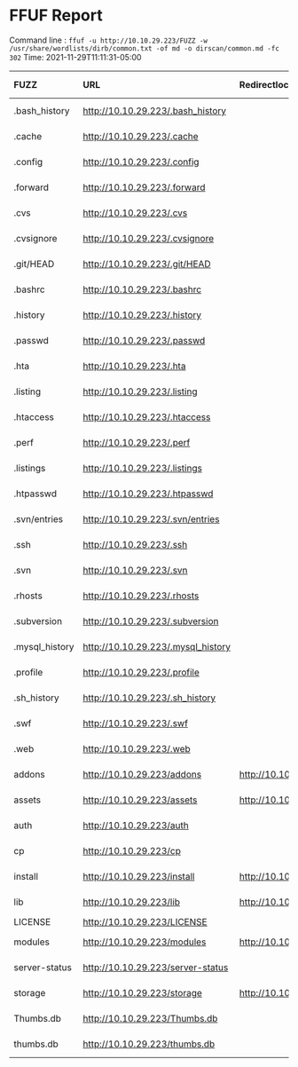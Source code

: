 # FFUF Report

  Command line : `ffuf -u http://10.10.29.223/FUZZ -w /usr/share/wordlists/dirb/common.txt -of md -o dirscan/common.md -fc 302`
  Time: 2021-11-29T11:11:31-05:00

  | FUZZ | URL | Redirectlocation | Position | Status Code | Content Length | Content Words | Content Lines | Content Type | ResultFile |
  | :- | :-- | :--------------- | :---- | :------- | :---------- | :------------- | :------------ | :--------- | :----------- |
  | .bash_history | http://10.10.29.223/.bash_history |  | 2 | 403 | 277 | 20 | 10 | text/html; charset=iso-8859-1 |  |
  | .cache | http://10.10.29.223/.cache |  | 4 | 403 | 277 | 20 | 10 | text/html; charset=iso-8859-1 |  |
  | .config | http://10.10.29.223/.config |  | 5 | 403 | 277 | 20 | 10 | text/html; charset=iso-8859-1 |  |
  | .forward | http://10.10.29.223/.forward |  | 8 | 403 | 277 | 20 | 10 | text/html; charset=iso-8859-1 |  |
  | .cvs | http://10.10.29.223/.cvs |  | 6 | 403 | 277 | 20 | 10 | text/html; charset=iso-8859-1 |  |
  | .cvsignore | http://10.10.29.223/.cvsignore |  | 7 | 403 | 277 | 20 | 10 | text/html; charset=iso-8859-1 |  |
  | .git/HEAD | http://10.10.29.223/.git/HEAD |  | 9 | 403 | 277 | 20 | 10 | text/html; charset=iso-8859-1 |  |
  | .bashrc | http://10.10.29.223/.bashrc |  | 3 | 403 | 277 | 20 | 10 | text/html; charset=iso-8859-1 |  |
  | .history | http://10.10.29.223/.history |  | 10 | 403 | 277 | 20 | 10 | text/html; charset=iso-8859-1 |  |
  | .passwd | http://10.10.29.223/.passwd |  | 17 | 403 | 277 | 20 | 10 | text/html; charset=iso-8859-1 |  |
  | .hta | http://10.10.29.223/.hta |  | 11 | 403 | 277 | 20 | 10 | text/html; charset=iso-8859-1 |  |
  | .listing | http://10.10.29.223/.listing |  | 14 | 403 | 277 | 20 | 10 | text/html; charset=iso-8859-1 |  |
  | .htaccess | http://10.10.29.223/.htaccess |  | 12 | 403 | 277 | 20 | 10 | text/html; charset=iso-8859-1 |  |
  | .perf | http://10.10.29.223/.perf |  | 18 | 403 | 277 | 20 | 10 | text/html; charset=iso-8859-1 |  |
  | .listings | http://10.10.29.223/.listings |  | 15 | 403 | 277 | 20 | 10 | text/html; charset=iso-8859-1 |  |
  | .htpasswd | http://10.10.29.223/.htpasswd |  | 13 | 403 | 277 | 20 | 10 | text/html; charset=iso-8859-1 |  |
  | .svn/entries | http://10.10.29.223/.svn/entries |  | 25 | 403 | 277 | 20 | 10 | text/html; charset=iso-8859-1 |  |
  | .ssh | http://10.10.29.223/.ssh |  | 22 | 403 | 277 | 20 | 10 | text/html; charset=iso-8859-1 |  |
  | .svn | http://10.10.29.223/.svn |  | 24 | 403 | 277 | 20 | 10 | text/html; charset=iso-8859-1 |  |
  | .rhosts | http://10.10.29.223/.rhosts |  | 20 | 403 | 277 | 20 | 10 | text/html; charset=iso-8859-1 |  |
  | .subversion | http://10.10.29.223/.subversion |  | 23 | 403 | 277 | 20 | 10 | text/html; charset=iso-8859-1 |  |
  | .mysql_history | http://10.10.29.223/.mysql_history |  | 16 | 403 | 277 | 20 | 10 | text/html; charset=iso-8859-1 |  |
  | .profile | http://10.10.29.223/.profile |  | 19 | 403 | 277 | 20 | 10 | text/html; charset=iso-8859-1 |  |
  | .sh_history | http://10.10.29.223/.sh_history |  | 21 | 403 | 277 | 20 | 10 | text/html; charset=iso-8859-1 |  |
  | .swf | http://10.10.29.223/.swf |  | 26 | 403 | 277 | 20 | 10 | text/html; charset=iso-8859-1 |  |
  | .web | http://10.10.29.223/.web |  | 27 | 403 | 277 | 20 | 10 | text/html; charset=iso-8859-1 |  |
  | addons | http://10.10.29.223/addons | http://10.10.29.223/addons/ | 274 | 301 | 313 | 20 | 10 | text/html; charset=iso-8859-1 |  |
  | assets | http://10.10.29.223/assets | http://10.10.29.223/assets/ | 499 | 301 | 313 | 20 | 10 | text/html; charset=iso-8859-1 |  |
  | auth | http://10.10.29.223/auth |  | 515 | 200 | 33 | 5 | 1 | text/html;charset=UTF-8 |  |
  | cp | http://10.10.29.223/cp |  | 1072 | 403 | 277 | 20 | 10 | text/html; charset=iso-8859-1 |  |
  | install | http://10.10.29.223/install | http://10.10.29.223/install/ | 2058 | 301 | 314 | 20 | 10 | text/html; charset=iso-8859-1 |  |
  | lib | http://10.10.29.223/lib | http://10.10.29.223/lib/ | 2274 | 301 | 310 | 20 | 10 | text/html; charset=iso-8859-1 |  |
  | LICENSE | http://10.10.29.223/LICENSE |  | 2282 | 200 | 1133 | 153 | 22 |  |  |
  | modules | http://10.10.29.223/modules | http://10.10.29.223/modules/ | 2567 | 301 | 314 | 20 | 10 | text/html; charset=iso-8859-1 |  |
  | server-status | http://10.10.29.223/server-status |  | 3588 | 403 | 277 | 20 | 10 | text/html; charset=iso-8859-1 |  |
  | storage | http://10.10.29.223/storage | http://10.10.29.223/storage/ | 3855 | 301 | 314 | 20 | 10 | text/html; charset=iso-8859-1 |  |
  | Thumbs.db | http://10.10.29.223/Thumbs.db |  | 4051 | 403 | 277 | 20 | 10 | text/html; charset=iso-8859-1 |  |
  | thumbs.db | http://10.10.29.223/thumbs.db |  | 4050 | 403 | 277 | 20 | 10 | text/html; charset=iso-8859-1 |  |
  